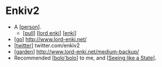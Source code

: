 # Enkiv2

- A [[person]].
  - [[pull]] [[lord enki]] [[enki]]
- [[go]] http://www.lord-enki.net/
- [[twitter]] twitter.com/enkiv2
- [[garden]] http://www.lord-enki.net/medium-backup/
- Recommended [[bolo'bolo]] to me, and [[Seeing like a State]].

[//begin]: # "Autogenerated link references for markdown compatibility"
[person]: person "Person"
[pull]: pull "Pull"
[lord enki]: lord-enki "Lord Enki"
[enki]: enki "Enki"
[go]: go "Go"
[twitter]: twitter "Twitter"
[garden]: garden "Garden"
[bolo'bolo]: bolo'bolo "Bolo'bolo"
[Seeing like a State]: seeing-like-a-state "Seeing Like a State"
[//end]: # "Autogenerated link references"
